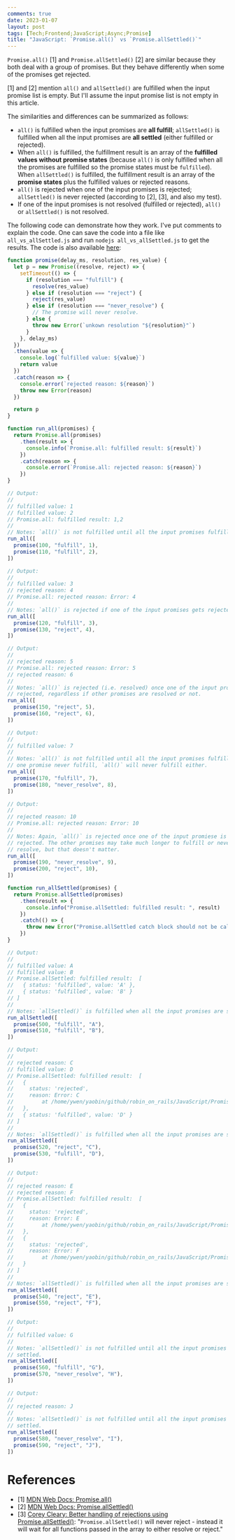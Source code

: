 ```yaml
---
comments: true
date: 2023-01-07
layout: post
tags: [Tech;Frontend;JavaScript;Async;Promise]
title: "JavaScript: `Promise.all()` vs `Promise.allSettled()`"
---
```


`Promise.all()` [1] and `Promise.allSettled()` [2] are similar because they both deal with a group of promises. But they behave differently when some of the promises get rejected.

[1] and [2] mention `all()` and `allSettled()` are fulfilled when the input promise list is empty. But I'll assume the input promise list is not empty in this article.

The similarities and differences can be summarized as follows:
- `all()` is fulfilled when the input promises are **all fulfill**; `allSettled()` is fulfilled when all the input promises are **all settled** (either fulfilled or rejected).
- When `all()` is fulfilled, the fulfillment result is an array of the **fulfilled values without promise states** (because `all()` is only fulfilled when all the promises are fulfilled so the promise states must be `fulfilled`). When `allSettled()` is fulfilled, the fulfillment result is an array of the **promise states** plus the fulfilled values or rejected reasons.
- `all()` is rejected when one of the input promises is rejected; `allSettled()` is never rejected (according to [2], [3], and also my test).
- If one of the input promises is not resolved (fulfilled or rejected), `all()` or `allSettled()` is not resolved.

The following code can demonstrate how they work. I've put comments to explain the code. One can save the code into a file like `all_vs_allSettled.js` and run `nodejs all_vs_allSettled.js` to get the results. The code is also available [here](https://github.com/yaobinwen/robin_on_rails/blob/master/JavaScript/Promise/all_vs_allSettled.js):

```javascript
function promise(delay_ms, resolution, res_value) {
  let p = new Promise((resolve, reject) => {
    setTimeout(() => {
      if (resolution === "fulfill") {
        resolve(res_value)
      } else if (resolution === "reject") {
        reject(res_value)
      } else if (resolution === "never_resolve") {
        // The promise will never resolve.
      } else {
        throw new Error(`unkown resolution "${resolution}"`)
      }
    }, delay_ms)
  })
  .then(value => {
    console.log(`fulfilled value: ${value}`)
    return value
  })
  .catch(reason => {
    console.error(`rejected reason: ${reason}`)
    throw new Error(reason)
  })

  return p
}

function run_all(promises) {
  return Promise.all(promises)
    .then(result => {
      console.info(`Promise.all: fulfilled result: ${result}`)
    })
    .catch(reason => {
      console.error(`Promise.all: rejected reason: ${reason}`)
    })
}

// Output:
//
// fulfilled value: 1
// fulfilled value: 2
// Promise.all: fulfilled result: 1,2
//
// Notes: `all()` is not fulfilled until all the input promises fulfill.
run_all([
  promise(100, "fulfill", 1),
  promise(110, "fulfill", 2),
])

// Output:
//
// fulfilled value: 3
// rejected reason: 4
// Promise.all: rejected reason: Error: 4
//
// Notes: `all()` is rejected if one of the input promises gets rejected.
run_all([
  promise(120, "fulfill", 3),
  promise(130, "reject", 4),
])

// Output:
//
// rejected reason: 5
// Promise.all: rejected reason: Error: 5
// rejected reason: 6
//
// Notes: `all()` is rejected (i.e. resolved) once one of the input promises is
// rejected, regardless if other promises are resolved or not.
run_all([
  promise(150, "reject", 5),
  promise(160, "reject", 6),
])

// Output:
//
// fulfilled value: 7
//
// Notes: `all()` is not fulfilled until all the input promises fulfill. If
// one promise never fulfill, `all()` will never fulfill either.
run_all([
  promise(170, "fulfill", 7),
  promise(180, "never_resolve", 8),
])

// Output:
//
// rejected reason: 10
// Promise.all: rejected reason: Error: 10
//
// Notes: Again, `all()` is rejected once one of the input promiese is
// rejected. The other promises may take much longer to fulfill or never
// resolve, but that doesn't matter.
run_all([
  promise(190, "never_resolve", 9),
  promise(200, "reject", 10),
])

function run_allSettled(promises) {
  return Promise.allSettled(promises)
    .then(result => {
      console.info("Promise.allSettled: fulfilled result: ", result)
    })
    .catch(() => {
      throw new Error("Promise.allSettled catch block should not be called")
    })
}

// Output:
//
// fulfilled value: A
// fulfilled value: B
// Promise.allSettled: fulfilled result:  [
//   { status: 'fulfilled', value: 'A' },
//   { status: 'fulfilled', value: 'B' }
// ]
//
// Notes: `allSettled()` is fulfilled when all the input promises are settled.
run_allSettled([
  promise(500, "fulfill", "A"),
  promise(510, "fulfill", "B"),
])

// Output:
//
// rejected reason: C
// fulfilled value: D
// Promise.allSettled: fulfilled result:  [
//   {
//     status: 'rejected',
//     reason: Error: C
//         at /home/ywen/yaobin/github/robin_on_rails/JavaScript/Promise/API/all_allSettled/all.js:21:11
//   },
//   { status: 'fulfilled', value: 'D' }
// ]
//
// Notes: `allSettled()` is fulfilled when all the input promises are settled.
run_allSettled([
  promise(520, "reject", "C"),
  promise(530, "fulfill", "D"),
])

// Output:
//
// rejected reason: E
// rejected reason: F
// Promise.allSettled: fulfilled result:  [
//   {
//     status: 'rejected',
//     reason: Error: E
//         at /home/ywen/yaobin/github/robin_on_rails/JavaScript/Promise/API/all_allSettled/all.js:21:11
//   },
//   {
//     status: 'rejected',
//     reason: Error: F
//         at /home/ywen/yaobin/github/robin_on_rails/JavaScript/Promise/API/all_allSettled/all.js:21:11
//   }
// ]
//
// Notes: `allSettled()` is fulfilled when all the input promises are settled.
run_allSettled([
  promise(540, "reject", "E"),
  promise(550, "reject", "F"),
])

// Output:
//
// fulfilled value: G
//
// Notes: `allSettled()` is not fulfilled until all the input promises are
// settled.
run_allSettled([
  promise(560, "fulfill", "G"),
  promise(570, "never_resolve", "H"),
])

// Output:
//
// rejected reason: J
//
// Notes: `allSettled()` is not fulfilled until all the input promises are
// settled.
run_allSettled([
  promise(580, "never_resolve", "I"),
  promise(590, "reject", "J"),
])

```

# References

- [1] [MDN Web Docs: Promise.all()](https://developer.mozilla.org/en-US/docs/Web/JavaScript/Reference/Global_Objects/Promise/all)
- [2] [MDN Web Docs: Promise.allSettled()](https://developer.mozilla.org/en-US/docs/Web/JavaScript/Reference/Global_Objects/Promise/allSettled)
- [3] [Corey Cleary: Better handling of rejections using Promise.allSettled()](https://www.coreycleary.me/better-handling-of-rejections-using-promise-allsettled): "`Promise.allSettled()` will never reject - instead it will wait for all functions passed in the array to either resolve or reject."
